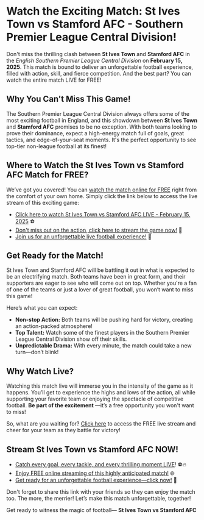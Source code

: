 # Watch the Exciting Match: St Ives Town vs Stamford AFC - Southern Premier League Central Division!

Don't miss the thrilling clash between **St Ives Town** and **Stamford AFC** in the _English Southern Premier League Central Division_ on **February 15, 2025**. This match is bound to deliver an unforgettable football experience, filled with action, skill, and fierce competition. And the best part? You can watch the entire match LIVE for FREE!

## Why You Can't Miss This Game!

The Southern Premier League Central Division always offers some of the most exciting football in England, and this showdown between **St Ives Town** and **Stamford AFC** promises to be no exception. With both teams looking to prove their dominance, expect a high-energy match full of goals, great tactics, and edge-of-your-seat moments. It's the perfect opportunity to see top-tier non-league football at its finest!

## Where to Watch the St Ives Town vs Stamford AFC Match for FREE?

We’ve got you covered! You can [watch the match online for FREE](https://tinyurl.com/livestreamfreeo?st=St+Ives+Town+vs+Stamford+AFC&si=ghc) right from the comfort of your own home. Simply click the link below to access the live stream of this exciting game:

- [Click here to watch St Ives Town vs Stamford AFC LIVE - February 15, 2025](https://tinyurl.com/livestreamfreeo?st=St+Ives+Town+vs+Stamford+AFC&si=ghc) ⚽️
- [Don't miss out on the action, click here to stream the game now!](https://tinyurl.com/livestreamfreeo?st=St+Ives+Town+vs+Stamford+AFC&si=ghc) 🎥
- [Join us for an unforgettable live football experience!](https://tinyurl.com/livestreamfreeo?st=St+Ives+Town+vs+Stamford+AFC&si=ghc) 🙌

## Get Ready for the Match!

St Ives Town and Stamford AFC will be battling it out in what is expected to be an electrifying match. Both teams have been in great form, and their supporters are eager to see who will come out on top. Whether you're a fan of one of the teams or just a lover of great football, you won’t want to miss this game!

Here’s what you can expect:

- **Non-stop Action:** Both teams will be pushing hard for victory, creating an action-packed atmosphere!
- **Top Talent:** Watch some of the finest players in the Southern Premier League Central Division show off their skills.
- **Unpredictable Drama:** With every minute, the match could take a new turn—don’t blink!

## Why Watch Live?

Watching this match live will immerse you in the intensity of the game as it happens. You’ll get to experience the highs and lows of the action, all while supporting your favorite team or enjoying the spectacle of competitive football. **Be part of the excitement** —it’s a free opportunity you won't want to miss!

So, what are you waiting for? [Click here](https://tinyurl.com/livestreamfreeo?st=St+Ives+Town+vs+Stamford+AFC&si=ghc) to access the FREE live stream and cheer for your team as they battle for victory!

## Stream St Ives Town vs Stamford AFC NOW!

- [Catch every goal, every tackle, and every thrilling moment LIVE](https://tinyurl.com/livestreamfreeo?st=St+Ives+Town+vs+Stamford+AFC&si=ghc)! ⚽🔥
- [Enjoy FREE online streaming of this highly anticipated match!](https://tinyurl.com/livestreamfreeo?st=St+Ives+Town+vs+Stamford+AFC&si=ghc) 🌐
- [Get ready for an unforgettable football experience—click now!](https://tinyurl.com/livestreamfreeo?st=St+Ives+Town+vs+Stamford+AFC&si=ghc) 📲

Don't forget to share this link with your friends so they can enjoy the match too. The more, the merrier! Let’s make this match unforgettable, together!

Get ready to witness the magic of football— **St Ives Town vs Stamford AFC**
